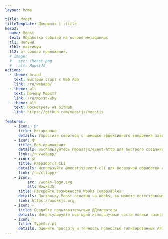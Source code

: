 ```yaml
---
layout: home

title: Moost
titleTemplate: Домашняя | :title
hero2:
  name: Moost
  text: Обработка событий на основе метаданных
  tl1: Получи
  tlhl: максимум
  tl2: от совего приложения.
  # image:
  #   src: /Moost.png
  #   alt: MoostJS
actions:
  - theme: brand
    text: Быстрый старт с Web App
    link: /ru/webapp/
  - theme: alt
    text: Почему Moost?
    link: /ru/moost/why
  - theme: alt
    text: Посмотреть на GitHub
    link: https://github.com/moostjs/moostjs

features:
    - icon: '@'
      title: Метаданные
      details: Упростите свой код с помощью эффективного внедрения зависимостей и упрощенного тестирования с использованием декораторов.
    - icon: 🕸
      title: Веб-приложения
      details: Воспользуйтесь @moostjs/event-http для быстрого создания интерактивных веб-приложений.
      link: /ru/webapp/
    - icon: 💻
      title: Разработка CLI
      details: Используйте @moostjs/event-cli для бесшовной обработки событий интерфейса командной строки.
      link: /ru/cliapp/
    - icon:
          src: /wooks-logo.svg
          alt: WooksJS
      title: Раскройте возможности Wooks Composables
      details: Поскольку Moost основан на Wooks, вы можете естественным образом использовать все Wooks Composables для бесшовного процесса разработки.
      link: https://wooksjs.org
    - icon: ✍
      title: Создайте пользовательские @Декораторы
      details: Инкапсулируйте повторно используемые части логики вашего приложения в пользовательские @Декораторы для улучшения модульности и читаемости.
    - icon: 🔑
      title: TypeScript
      details: Оцените простоту и точность полностью типизированных API с TypeScript.
---
```

